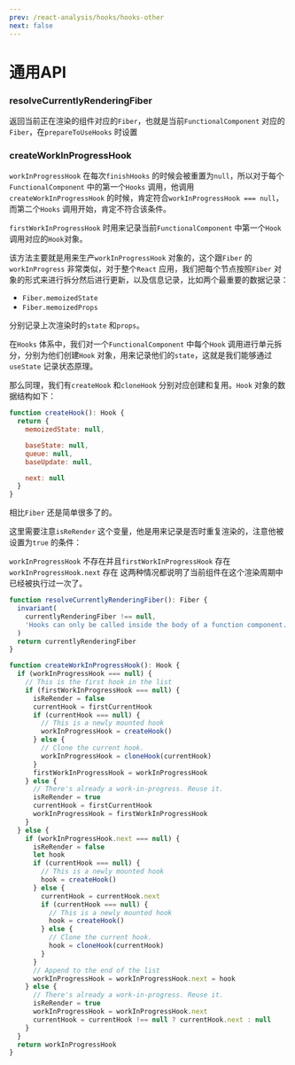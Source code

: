 ```yaml
---
prev: /react-analysis/hooks/hooks-other
next: false
---
```


# 通用API

### resolveCurrentlyRenderingFiber

返回当前正在渲染的组件对应的`Fiber`，也就是当前`FunctionalComponent` 对应的`Fiber`，在`prepareToUseHooks` 时设置

### createWorkInProgressHook

`workInProgressHook` 在每次`finishHooks` 的时候会被重置为`null`，所以对于每个`FunctionalComponent` 中的第一个`Hooks` 调用，他调用`createWorkInProgressHook` 的时候，肯定符合`workInProgressHook === null`，而第二个`Hooks` 调用开始，肯定不符合该条件。

`firstWorkInProgressHook` 时用来记录当前`FunctionalComponent` 中第一个`Hook` 调用对应的`Hook`对象。

该方法主要就是用来生产`workInProgressHook` 对象的，这个跟`Fiber` 的`workInProgress` 非常类似，对于整个`React` 应用，我们把每个节点按照`Fiber` 对象的形式来进行拆分然后进行更新，以及信息记录，比如两个最重要的数据记录：

- `Fiber.memoizedState`
- `Fiber.memoizedProps`

分别记录上次渲染时的`state` 和`props`。

在`Hooks` 体系中，我们对一个`FunctionalComponent` 中每个`Hook` 调用进行单元拆分，分别为他们创建`Hook` 对象，用来记录他们的`state`，这就是我们能够通过`useState` 记录状态原理。

那么同理，我们有`createHook` 和`cloneHook` 分别对应创建和复用。`Hook` 对象的数据结构如下：

```js
function createHook(): Hook {
  return {
    memoizedState: null,

    baseState: null,
    queue: null,
    baseUpdate: null,

    next: null
  }
}
```

相比`Fiber` 还是简单很多了的。

这里需要注意`isReRender` 这个变量，他是用来记录是否时重复渲染的，注意他被设置为`true` 的条件：

`workInProgressHook` 不存在并且`firstWorkInProgressHook` 存在
`workInProgressHook.next` 存在
这两种情况都说明了当前组件在这个渲染周期中已经被执行过一次了。

```js
function resolveCurrentlyRenderingFiber(): Fiber {
  invariant(
    currentlyRenderingFiber !== null,
    'Hooks can only be called inside the body of a function component.'
  )
  return currentlyRenderingFiber
}

function createWorkInProgressHook(): Hook {
  if (workInProgressHook === null) {
    // This is the first hook in the list
    if (firstWorkInProgressHook === null) {
      isReRender = false
      currentHook = firstCurrentHook
      if (currentHook === null) {
        // This is a newly mounted hook
        workInProgressHook = createHook()
      } else {
        // Clone the current hook.
        workInProgressHook = cloneHook(currentHook)
      }
      firstWorkInProgressHook = workInProgressHook
    } else {
      // There's already a work-in-progress. Reuse it.
      isReRender = true
      currentHook = firstCurrentHook
      workInProgressHook = firstWorkInProgressHook
    }
  } else {
    if (workInProgressHook.next === null) {
      isReRender = false
      let hook
      if (currentHook === null) {
        // This is a newly mounted hook
        hook = createHook()
      } else {
        currentHook = currentHook.next
        if (currentHook === null) {
          // This is a newly mounted hook
          hook = createHook()
        } else {
          // Clone the current hook.
          hook = cloneHook(currentHook)
        }
      }
      // Append to the end of the list
      workInProgressHook = workInProgressHook.next = hook
    } else {
      // There's already a work-in-progress. Reuse it.
      isReRender = true
      workInProgressHook = workInProgressHook.next
      currentHook = currentHook !== null ? currentHook.next : null
    }
  }
  return workInProgressHook
}
```
